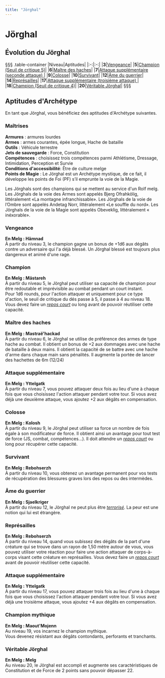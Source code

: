 ```yaml
---
title: "Jörghal"
---
```

# Jörghal

## Évolution du Jörghal
§§§ .table-container
|Niveau|Aptitudes|
|:-:|:-:|
|**3**|[Vengeance](#vengeance)|
|**5**|[Champion (Seuil de critique 5)](#champion)|
|**6**|[Maître des haches](#maitre-des-haches)|
|**7**|[Attaque supplémentaire (seconde attaque) ](#attaque-supplementaire)|
|**9**|[Colosse](#colosse)|
|**10**|[Survivant](#survivant)|
|**12**|[Âme du guerrier](#ame-du-guerrier)|
|**14**|[Représailles](#represailles)|
|**17**|[Attaque supplémentaire (troisième attaque) ](#attaque-supplementaire)|
|**18**|[Champion (Seuil de critique 4)](#champion)|
|**20**|[Véritable Jörghal](#veritable-jorghal)|
§§§

## Aptitudes d'Archétype  
En tant que Jörghal, vous bénéficiez des aptitudes d'Archétype suivantes.  

### Maîtrises  
**Armures** :  armures lourdes    
**Armes** : armes courantes, épée longue, Hache de bataille    
**Outils** :  Véhicule terrestre  
**Jets de sauvegarde** : Force, Constitution  
**Compétences** : choisissez trois compétences parmi Athlétisme, Dressage, Intimidation, Perception et Survie   
**Conditions d'accessibilité**: Être de culture melge  
**Points de Magie** : Le Jörghal est un Archétype mystique, de ce fait, il développe les points de Foi (PF) s’il emprunte la voie de la Magie.  

Les Jörghals sont des champions qui se mettent au service d'un Rolf melg.  
Les Jörghals de la voie des Armes sont appelés Bjerg Ofrahkölig, littéralement «La montagne infranchissable». Les Jörghals de la voie de l’Ombre sont appelés Andetag Norr, littéralement «Le souffle du nord». Les Jörghals de la voie de la Magie sont appelés Obeveklig, littéralement « inéxorable».

### Vengeance    
**En Melg : Hämnad**  
À partir du niveau 3, le champion gagne un bonus de +1d6 aux dégâts contre un adversaire qui l'a déjà blessé. Un Jörghal blessé est toujours plus dangereux et animé d'une rage.   

### Champion  
**En Melg : Mästareh**  
À partir du niveau 5, le Jörghal peut utiliser sa capacité de champion pour être redoutable et imprévisible au combat pendant un court instant.  
Pour 1d6 rounds, pour l'action attaquer et uniquement pour ce type d'action, le seuil de critique du dés passe à 5, il passe à 4 au niveau 18. Vous devez faire un [_repos court_](/gerer-la-sante-du-personnage/#repos-court) ou long avant de pouvoir réutiliser cette capacité.  

### Maître des haches
**En Melg : Mastraë'hackad**  
À partir du niveau 6, le Jörghal se utilise de préférence des armes de type hache au combat. Il obtient un bonus de +2 aux dommages avec une hache de bataille à deux mains. Il obtient la capacité de se battre avec une hache d'arme dans chaque main sans pénalités. Il augmente la portée de lancer des hachettes de 6m (12/24)

### Attaque supplémentaire  
**En Melg : Yttelgatk**  
À partir du niveau 7, vous pouvez attaquer deux fois au lieu d'une à chaque fois que vous choisissez l'action attaquer pendant votre tour. Si vous avez déjà une deuxième attaque, vous ajoutez +2 aux dégâts en compensation.

### Colosse  
**En Melg : Kolosh**  
À partir du niveau 9, le Jörghal peut utiliser sa force un nombre de fois égale à son modificateur de force. Il obtient ainsi un avantage pour tout test de force (JS, combat, compétences...). Il doit attendre un [_repos court_](/gerer-la-sante-du-personnage/#repos-court) ou long pour récupérer cette capacité.   

### Survivant
**En Melg : Rebohserzh**  
À partir du niveau 10, vous obtenez un avantage permanent pour vos tests de récupération des blessures graves lors des repos ou des intermèdes.

### Âme du guerrier  
**En Melg : Sjaelkriger**  
À partir du niveau 12, le Jörghal ne peut plus être [_terrorisé_](/gerer-la-sante-du-personnage/#terrorise). La peur est une notion qui lui est étrangère.     

### Représailles  
**En Melg : Rebohserzh**  
À partir du niveau 14, quand vous subissez des dégâts de la part d'une créature qui se trouve dans un rayon de 1,50 mètre autour de vous, vous pouvez utiliser votre réaction pour faire une action attaquer de corps-à-corps visant cette créature en représailles. Vous devez faire un [_repos court_](/gerer-la-sante-du-personnage/#repos-court) avant de pouvoir réutiliser cette capacité.

### Attaque supplémentaire  
**En Melg : Yttelgatk**  
À partir du niveau 17, vous pouvez attaquer trois fois au lieu d'une à chaque fois que vous choisissez l'action attaquer pendant votre tour. Si vous avez déjà une troisième attaque, vous ajoutez +4 aux dégâts en compensation.  

### Champion mythique
**En Melg : Maout'Mojenn**  
Au niveau 19, vos incarnez le champion mythique.  
Vous devenez résistant aux dégâts contondants, perforants et tranchants.  

### Véritable Jörghal
**En Melg : Melg**  
Au niveau 20, le Jörghal est accompli et augmente ses caractéristiques de Constitution et de Force de 2 points sans pouvoir dépasser 22.
